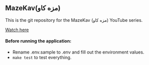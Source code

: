 ## MazeKav(مزه کاو)

This is the git repository for the MazeKav (مزه کاو) YouTube series.

[Watch here](https://www.youtube.com/playlist?list=PLUKW34GJxYOYxUK6I4T28XO0V4dxvdTPE)

#### Before running the application:

- Rename .env.sample to .env and fill out the environment values.
- `make test` to test everything.